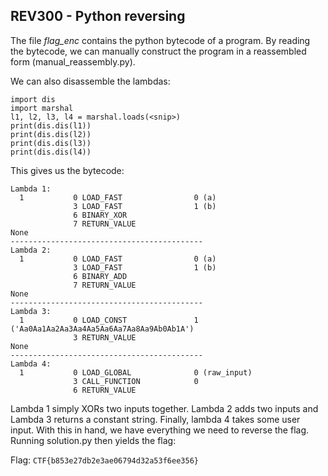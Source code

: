 ## REV300 - Python reversing

The file *flag_enc* contains the python bytecode of a program. By reading the bytecode, we can manually construct the program in a reassembled form (manual_reassembly.py).

We can also disassemble the lambdas:
```python=
import dis
import marshal
l1, l2, l3, l4 = marshal.loads(<snip>)
print(dis.dis(l1))
print(dis.dis(l2))
print(dis.dis(l3))
print(dis.dis(l4))
````

This gives us the bytecode:

```
Lambda 1:
  1           0 LOAD_FAST                0 (a)
              3 LOAD_FAST                1 (b)
              6 BINARY_XOR          
              7 RETURN_VALUE        
None
-------------------------------------------
Lambda 2:
  1           0 LOAD_FAST                0 (a)
              3 LOAD_FAST                1 (b)
              6 BINARY_ADD          
              7 RETURN_VALUE        
None
-------------------------------------------
Lambda 3:
  1           0 LOAD_CONST               1 ('Aa0Aa1Aa2Aa3Aa4Aa5Aa6Aa7Aa8Aa9Ab0Ab1A')
              3 RETURN_VALUE        
None
-------------------------------------------
Lambda 4:
  1           0 LOAD_GLOBAL              0 (raw_input)
              3 CALL_FUNCTION            0
              6 RETURN_VALUE       
```

Lambda 1 simply XORs two inputs together. Lambda 2 adds two inputs and Lambda 3 returns a constant string. Finally, lambda 4 takes some user input.
With this in hand, we have everything we need to reverse the flag.
Running solution.py then yields the flag:

Flag: `CTF{b853e27db2e3ae06794d32a53f6ee356}`